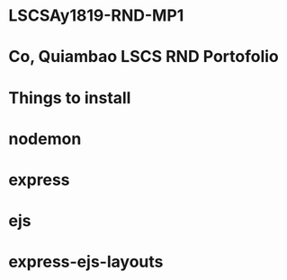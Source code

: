 # LSCSAy1819-RND-MP1
# Co, Quiambao LSCS RND Portofolio
# Things to install
# nodemon
# express
# ejs
# express-ejs-layouts